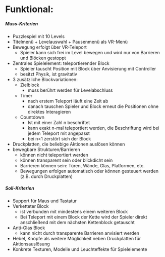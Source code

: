 # Funktional:

##### Muss-Kriterien

- Puzzlespiel mit 10 Levels
- Titelmenü + Levelauswahl + Pausenmenü als VR-Menü
- Bewegung erfolgt über VR-Teleport
    * Spieler kann sich frei im Level bewegen und wird nur von Barrieren und Blöcken gestoppt
- Zentrales Spielelement: teleportierender Block
    * Spieler tauscht Position mit Block über Anvisierung mit Controller
    * besitzt Physik, ist gravitativ
- 3 zusätzliche Blockvariationen:
    * Zielblock
        * muss berührt werden für Levelabschluss
    * Timer
        * nach erstem Teleport läuft eine Zeit ab
        * danach tauschen Spieler und Block erneut die Positionen ohne direktes Interagieren
    * Countdown
        * Ist mit einer Zahl n beschriftet
        * kann exakt n-mal teleportiert werden, die Beschriftung wird bei jedem Teleport mit angepasst
        * bei n<1 zerstört sich der Block
- Druckplatten, die beliebige Aktionen auslösen können
- bewegbare Strukturen/Barrieren
    * können nicht teleportiert werden
    * können transparent sein oder blickdicht sein
    * Barrieren können sein: Türen, Wände, Glas, Platformen, etc.
    * Bewegungen erfolgen automatisch oder können gesteuert werden (z.B. durch Druckplatten) 

##### Soll-Kriterien

- Support für Maus und Tastatur
- Verketteter Block
    * ist verbunden mit mindestens einem weiteren Block
    * Bei Teleport mit einem Block der Kette wird der Spieler direkt anschließend mit dem nächsten Kettenblock getauscht
- Anti-Glas Block
    * kann nicht durch transparente Barrieren anvisiert werden
- Hebel, Knöpfe als weitere Möglichkeit neben Druckplatten für Aktionsauslösung
- Konkrete Texturen, Modelle und Leuchteffekte für Spielelemente
